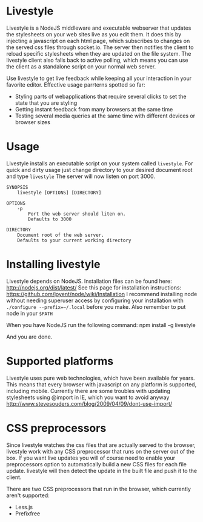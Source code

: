 Livestyle
=========
Livestyle is a NodeJS middleware and executable webserver that updates the stylesheets on your web sites live as you edit them.
It does this by injecting a javascript on each html page, which subscribes to changes on the served css files through socket.io.
The server then notifies the client to reload specific stylesheets when they are updated on the file system.
The livestyle client also falls back to active polling, which means you can use the client as a standalone script on your normal web server.

Use livestyle to get live feedback while keeping all your interaction in your favorite editor.
Effective usage parrterns spotted so far:
* Styling parts of webapplications that require several clicks to set the state that you are styling
* Getting instant feedback from many browsers at the same time
* Testing several media queries at the same time with different devices or browser sizes

Usage
=====
Livestyle installs an executable script on your system called `livestyle`.
For quick and dirty usage just change directory to your desired document root and type `livestyle`
The server will now listen on port 3000.

    SYNOPSIS
        livestyle [OPTIONS] [DIRECTORY]
    
    OPTIONS
        -p
            Port the web server should liten on.
            Defaults to 3000

    DIRECTORY
        Document root of the web server.
        Defaults to your current working directory


Installing livestyle
====================
Livestyle depends on NodeJS. Installation files can be found here: http://nodejs.org/dist/latest/
See this page for installation instructions: https://github.com/joyent/node/wiki/Installation
I recommend installing node without needing superuser access by configuring your installation with `./configure --prefix=~/.local` before you make.
Also remember to put node in your `$PATH`

When you have NodeJS run the following command:
    npm install -g livestyle

And you are done.


Supported platforms
===================
Livestyle uses pure web technologies, which have been available for years.
This means that every browser with javascript on any platform is supported, including mobile.
Currently there are some troubles with updating stylesheets using @import in IE, which you want to avoid anyway http://www.stevesouders.com/blog/2009/04/09/dont-use-import/


CSS preprocessors
==================
Since livestyle watches the css files that are actually served to the browser, livestyle work with any CSS preprocessor that runs on the server out of the box.
If you want live updates you will of course need to enable your preprocessors option to automatically build a new CSS files for each file update. livestyle will then detect the update in the built file and push it to the client.

There are two CSS preprocessors that run in the browser, which currently aren't supported:
* Less.js
* Prefixfree
